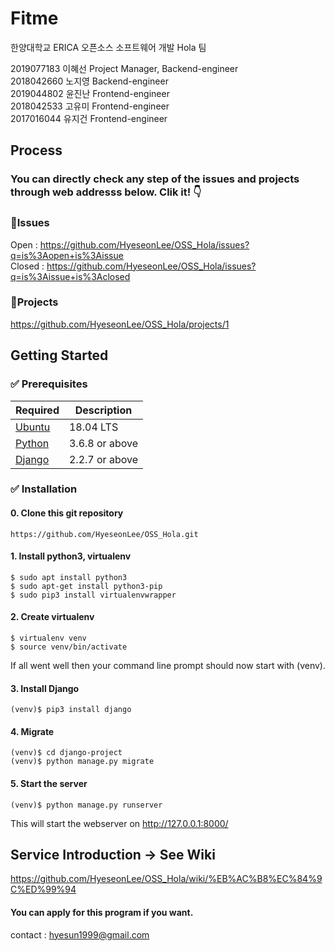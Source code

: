 # Fitme

한양대학교 ERICA 오픈소스 소프트웨어 개발 Hola 팀<br/>

2019077183 이혜선 Project Manager, Backend-engineer<br/>
2018042660 노지영 Backend-engineer<br/>
2019044802 윤진난 Frontend-engineer<br/>
2018042533 고유미 Frontend-engineer<br/>
2017016044 유지건 Frontend-engineer<br/>

## Process
### You can directly check any step of the issues and projects through web addresss below. Clik it! :point_down:

### :star2:Issues
Open : https://github.com/HyeseonLee/OSS_Hola/issues?q=is%3Aopen+is%3Aissue </br>
Closed : https://github.com/HyeseonLee/OSS_Hola/issues?q=is%3Aissue+is%3Aclosed

### :star2:Projects
https://github.com/HyeseonLee/OSS_Hola/projects/1

## Getting Started

### ✅ Prerequisites

Required | Description
--|--
[Ubuntu](https://ubuntu.com/) | 18.04 LTS
[Python](https://www.python.org/downloads/) | 3.6.8 or above 
[Django](https://www.djangoproject.com/) | 2.2.7 or above

### ✅ Installation
#### 0. Clone this git repository
```
https://github.com/HyeseonLee/OSS_Hola.git
```
#### 1. Install python3, virtualenv
```
$ sudo apt install python3
$ sudo apt-get install python3-pip
$ sudo pip3 install virtualenvwrapper
```
#### 2. Create virtualenv
```
$ virtualenv venv
$ source venv/bin/activate
```
If all went well then your command line prompt should now start with (venv).
<!-- Django is installed in virtualenv. So you have to make python virtaul environment. Then activate it. -->

#### 3. Install Django
```
(venv)$ pip3 install django
```
#### 4. Migrate
```
(venv)$ cd django-project
(venv)$ python manage.py migrate
```
#### 5. Start the server
```
(venv)$ python manage.py runserver
```
This will start the webserver on http://127.0.0.1:8000/


## Service Introduction -> See Wiki
https://github.com/HyeseonLee/OSS_Hola/wiki/%EB%AC%B8%EC%84%9C%ED%99%94

#### You can apply for this program if you want.
contact : hyesun1999@gmail.com
